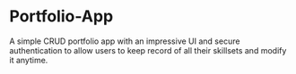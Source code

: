 # Portfolio-App
A simple CRUD portfolio app with an impressive UI and secure authentication to allow users to keep record of all their skillsets and modify it anytime.
